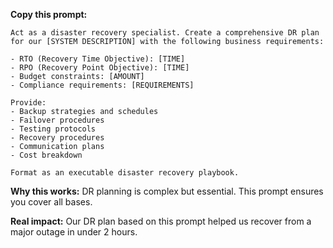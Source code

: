 **Copy this prompt:**

```
Act as a disaster recovery specialist. Create a comprehensive DR plan for our [SYSTEM DESCRIPTION] with the following business requirements:

- RTO (Recovery Time Objective): [TIME]
- RPO (Recovery Point Objective): [TIME]
- Budget constraints: [AMOUNT]
- Compliance requirements: [REQUIREMENTS]

Provide:
- Backup strategies and schedules
- Failover procedures
- Testing protocols
- Recovery procedures
- Communication plans
- Cost breakdown

Format as an executable disaster recovery playbook.
```

**Why this works:** DR planning is complex but essential. This prompt ensures you cover all bases.

**Real impact:** Our DR plan based on this prompt helped us recover from a major outage in under 2 hours.

